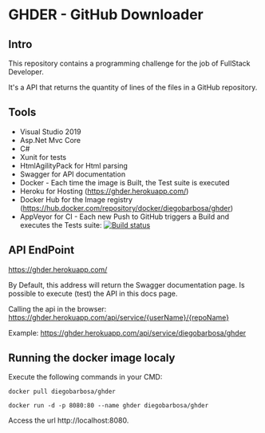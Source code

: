# GHDER - GitHub Downloader


## Intro

This repository contains a programming challenge for the job of FullStack Developer.

It's a API that returns the quantity of lines of the files in a GitHub repository.

## Tools

- Visual Studio 2019
- Asp.Net Mvc Core
- C#
- Xunit for tests 
- HtmlAgilityPack for Html parsing
- Swagger for API documentation
- Docker - Each time the image is Built, the Test suite is executed
- Heroku for Hosting (https://ghder.herokuapp.com/)
- Docker Hub for the Image registry (https://hub.docker.com/repository/docker/diegobarbosa/ghder)
- AppVeyor for CI - Each new Push to GitHub triggers a Build and executes the Tests suite: [![Build status](https://ci.appveyor.com/api/projects/status/e0gus2bb7iug9i74/branch/master?svg=true)](https://ci.appveyor.com/project/diegobarbosa/ghder/branch/master)


## API EndPoint

https://ghder.herokuapp.com/

By Default, this address will return the Swagger documentation page. Is possible to execute (test) the API in this docs page.

Calling the api in the browser: https://ghder.herokuapp.com/api/service/{userName}/{repoName}

Example: https://ghder.herokuapp.com/api/service/diegobarbosa/ghder


## Running the docker image localy
Execute the following commands in your CMD:

```console
docker pull diegobarbosa/ghder

docker run -d -p 8080:80 --name ghder diegobarbosa/ghder
```
Access the url http://localhost:8080.


